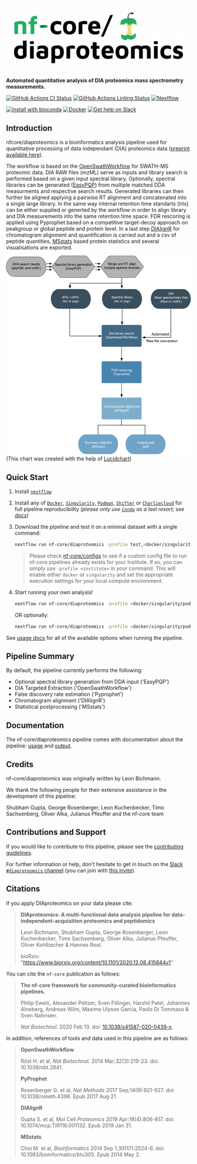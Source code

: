 # ![nf-core/diaproteomics](docs/images/nf-core-diaproteomics_logo.png)

**Automated quantitative analysis of DIA proteomics mass spectrometry measurements.**

[![GitHub Actions CI Status](https://github.com/nf-core/diaproteomics/workflows/nf-core%20CI/badge.svg)](https://github.com/nf-core/diaproteomics/actions)
[![GitHub Actions Linting Status](https://github.com/nf-core/diaproteomics/workflows/nf-core%20linting/badge.svg)](https://github.com/nf-core/diaproteomics/actions)
[![Nextflow](https://img.shields.io/badge/nextflow-%E2%89%A520.04.0-brightgreen.svg)](https://www.nextflow.io/)

[![install with bioconda](https://img.shields.io/badge/install%20with-bioconda-brightgreen.svg)](https://bioconda.github.io/)
[![Docker](https://img.shields.io/docker/automated/nfcore/diaproteomics.svg)](https://hub.docker.com/r/nfcore/diaproteomics)
[![Get help on Slack](http://img.shields.io/badge/slack-nf--core%20%23diaproteomics-4A154B?logo=slack)](https://nfcore.slack.com/channels/diaproteomics)

## Introduction

nfcore/diaproteomics is a bioinformatics analysis pipeline used for quantitative processing of data independant (DIA) proteomics data ([preprint available here](https://www.biorxiv.org/content/10.1101/2020.12.08.415844v1)).

The workflow is based on the [OpenSwathWorkflow](http://openswath.org/en/latest/docs/openswath.html) for SWATH-MS proteomic data. DIA RAW files (mzML) serve as inputs and library search is performed based on a given input spectral library. Optionally, spectral libraries can be generated ([EasyPQP](https://github.com/grosenberger/easypqp)) from multiple matched DDA measurments and respective search results. Generated libraries can then further be aligned applying a pairwise RT alignment and concatenated into a single large library. In the same way internal retention time standarts (irts) can be either supplied or generted by the workflow in order to align library and DIA measurements into the same retention time space. FDR rescoring is applied using Pyprophet based on a competitive target-decoy approach on peakgroup or global peptide and protein level. In a last step [DIAlignR](https://bioconductor.org/packages/release/bioc/html/DIAlignR.html) for chromatogram alignment and quantification is carried out and a csv of peptide quantities, [MSstats](https://www.bioconductor.org/packages/release/bioc/html/MSstats.html) based protein statistics and several visualisations are exported.

![overview](assets/DIAproteomics_scheme.png)
(This chart was created with the help of [Lucidchart](https://www.lucidchart.com))

## Quick Start

1. Install [`nextflow`](https://nf-co.re/usage/installation)

2. Install any of [`Docker`](https://docs.docker.com/engine/installation/), [`Singularity`](https://www.sylabs.io/guides/3.0/user-guide/), [`Podman`](https://podman.io/), [`Shifter`](https://nersc.gitlab.io/development/shifter/how-to-use/) or [`Charliecloud`](https://hpc.github.io/charliecloud/) for full pipeline reproducibility _(please only use [`Conda`](https://conda.io/miniconda.html) as a last resort; see [docs](https://nf-co.re/usage/configuration#basic-configuration-profiles))_

3. Download the pipeline and test it on a minimal dataset with a single command:

    ```bash
    nextflow run nf-core/diaproteomics -profile test,<docker/singularity/podman/shifter/charliecloud/conda/institute>
    ```

    > Please check [nf-core/configs](https://github.com/nf-core/configs#documentation) to see if a custom config file to run nf-core pipelines already exists for your Institute. If so, you can simply use `-profile <institute>` in your command. This will enable either `docker` or `singularity` and set the appropriate execution settings for your local compute environment.

4. Start running your own analysis!

    ```bash
    nextflow run nf-core/diaproteomics -profile <docker/singularity/podman/conda/institute> --input 'sample_sheet.tsv' --input_spectral_library 'library_sheet.tsv' --irts 'irt_sheet.tsv'

    ```

    OR optionally:

    ```bash
    nextflow run nf-core/diaproteomics -profile <docker/singularity/podman/conda/institute> --input 'sample_sheet.tsv' --generate_spectral_library --input_sheet_dda 'dda_sheet.tsv' --generate_pseudo_irts --merge_libraries --align_libraries
    ```

See [usage docs](https://nf-co.re/diaproteomics/usage) for all of the available options when running the pipeline.

## Pipeline Summary

By default, the pipeline currently performs the following:

* Optional spectral library generation from DDA input ('EasyPQP')
* DIA Targeted Extraction ('OpenSwathWorkflow')
* False discovery rate estimation ('Pyprophet')
* Chromatogram alignment ('DIAlignR')
* Statistical postprocessing ('MSstats')

## Documentation

The nf-core/diaproteomics pipeline comes with documentation about the pipeline: [usage](https://nf-co.re/diaproteomics/usage) and [output](https://nf-co.re/diaproteomics/output).

## Credits

nf-core/diaproteomics was originally written by Leon Bichmann.

We thank the following people for their extensive assistance in the development
of this pipeline:

Shubham Gupta, George Rosenberger, Leon Kuchenbecker, Timo Sachsenberg, Oliver Alka, Julianus Pfeuffer and the nf-core team

## Contributions and Support

If you would like to contribute to this pipeline, please see the [contributing guidelines](.github/CONTRIBUTING.md).

For further information or help, don't hesitate to get in touch on the [Slack `#diaproteomics` channel](https://nfcore.slack.com/channels/diaproteomics) (you can join with [this invite](https://nf-co.re/join/slack)).

## Citations

If you apply DIAproteomics on your data please cite:

> **DIAproteomics: A multi-functional data analysis pipeline for data-independent-acquisition proteomics and peptidomics**
>
> Leon Bichmann, Shubham Gupta, George Rosenberger, Leon Kuchenbecker, Timo Sachsenberg, Oliver Alka, Julianus Pfeuffer, Oliver Kohlbacher & Hannes Rost.
>
> bioRxiv: "https://www.biorxiv.org/content/10.1101/2020.12.08.415844v1"
>

You can cite the `nf-core` publication as follows:

> **The nf-core framework for community-curated bioinformatics pipelines.**
>
> Philip Ewels, Alexander Peltzer, Sven Fillinger, Harshil Patel, Johannes Alneberg, Andreas Wilm, Maxime Ulysse Garcia, Paolo Di Tommaso & Sven Nahnsen.
>
> _Nat Biotechnol._ 2020 Feb 13. doi: [10.1038/s41587-020-0439-x](https://dx.doi.org/10.1038/s41587-020-0439-x).

In addition, references of tools and data used in this pipeline are as follows:

> **OpenSwathWorkflow**
>
> Röst H. et al, _Nat Biotechnol._ 2014 Mar;32(3):219-23. doi: 10.1038/nbt.2841.
>
> **PyProphet**
>
> Rosenberger G. et al, _Nat Methods_ 2017 Sep;14(9):921-927. doi: 10.1038/nmeth.4398. Epub 2017 Aug 21.
>
> **DIAlignR**
>
> Gupta S. et al, Mol Cell _Proteomics_ 2019 Apr;18(4):806-817. doi: 10.1074/mcp.TIR118.001132. Epub 2019 Jan 31.
>
> **MSstats**
>
> Choi M. et al, _Bioinformatics_ 2014 Sep 1;30(17):2524-6. doi: 10.1093/bioinformatics/btu305. Epub 2014 May 2.
